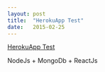 ```yaml
---
layout: post
title:  "HerokuApp Test"
date:   2015-02-25
---
```


[HerokuApp Test](http://i9yang.herokuapp.com)

NodeJs + MongoDb + ReactJs 
